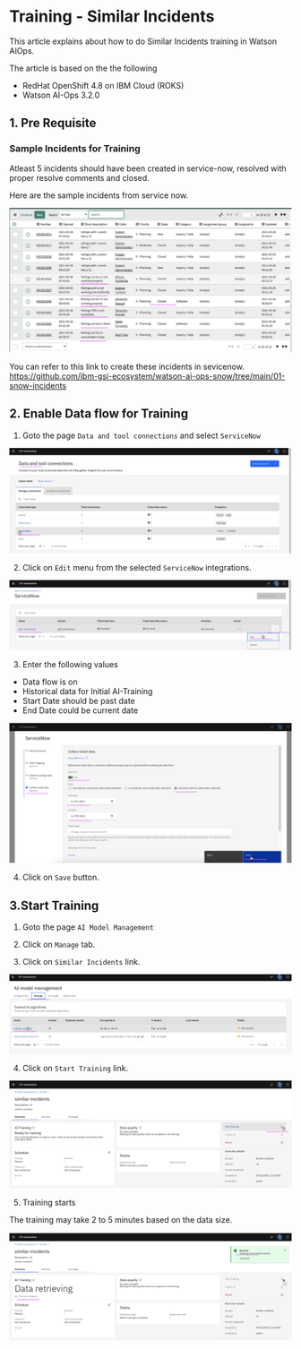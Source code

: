 # Training - Similar Incidents

This article explains about how to do Similar Incidents training in Watson AIOps.

The article is based on the the following

- RedHat OpenShift 4.8 on IBM Cloud (ROKS)
- Watson AI-Ops 3.2.0


## 1. Pre Requisite

### Sample Incidents for Training

Atleast 5 incidents should have been created in service-now, resolved with proper resolve comments and closed.

Here are the sample incidents from service now.

![ServiceNow](./images/image-00000.png)

You can refer to this link to create these incidents in sevicenow. https://github.com/ibm-gsi-ecosystem/watson-ai-ops-snow/tree/main/01-snow-incidents

## 2. Enable Data flow for Training

1. Goto the page `Data and tool connections` and select `ServiceNow` 

![ServiceNow](./images/image-00001.png)


2. Click on `Edit` menu from the selected `ServiceNow` integrations.

![ServiceNow](./images/image-00002.png)


3. Enter the following values

- Data flow is on
- Historical data for Initial AI-Training
- Start Date should be past date 
- End Date could be current date 

![ServiceNow](./images/image-00003.png)

4. Click on `Save` button.

## 3.Start Training

1. Goto the page `AI Model Management`

2. Click on `Manage` tab.

3. Click on `Similar Incidents` link.

![ServiceNow](./images/image-00004.png)

4. Click on `Start Training` link.

![ServiceNow](./images/image-00005.png)

5. Training starts

The training may take 2 to 5 minutes based on the data size.

![ServiceNow](./images/image-00006.png)

